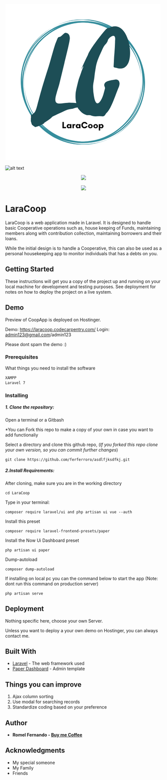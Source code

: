 ![alt text](https://github.com/ferferroro/LaraCoop/blob/master/public/paper/img/LaraCoop.png?raw=true)

![alt text](/public/img/LaraCoop.png)

<p align="center"><a href="https://github.com/ferferroro/LaraCoop" target="_blank"><img src="https://raw.githubusercontent.com/laravel/art/master/logo-lockup/5%20SVG/2%20CMYK/1%20Full%20Color/laravel-logolockup-cmyk-red.svg" width="400"></a></p>

<p align="center"><a href="https://github.com/ferferroro/LaraCoop" target="_blank"><img src="![alt text](/public/img/LaraCoop.png)" width="400"></a></p>

# LaraCoop

LaraCoop is a web application made in Laravel. It is designed to handle basic Cooperative operations such as, house keeping of Funds, maintaining members along with contribution collection, maintaining borrowers and their loans.

While the initial design is to handle a Cooperative, this can also be used as a personal housekeeping app to monitor individuals that has a debts on you.

## Getting Started

These instructions will get you a copy of the project up and running on your local machine for development and testing purposes. See deployment for notes on how to deploy the project on a live system.

## Demo

Preview of CoopApp is deployed on Hostinger.

Demo: https://laracoop.codecarpentry.com/ Login: admin123@gmail.com/admin123

Please dont spam the demo :)

### Prerequisites

What things you need to install the software

```
XAMPP
Laravel 7
```

### Installing

##### 1. Clone the repository:

Open a terminal or a Gitbash

*You can Fork this repo to make a copy of your own in case you want to add functionaliy

Select a directory and clone this github repo, (*If you forked this repo clone your own version, so you can commit further changes*)

```
git clone https://github.com/ferferroro/asdlfjksdfkj.git
```


##### 2.Install Requirements:

After cloning, make sure you are in the working directory

```
cd LaraCoop
```

Type in your terminal:

```
composer require laravel/ui and php artisan ui vue --auth
```

Install this preset
```
composer require laravel-frontend-presets/paper
```

Install the Now Ui Dashboard preset
```
php artisan ui paper
```

Dump-autoload
```
composer dump-autoload
```

If installing on local pc you can the command below to start the app (Note: dont run this command on production server)
```
php artisan serve
```

## Deployment

Nothing specific here, choose your own Server.

Unless you want to deploy a your own demo on Hostinger, you can always contact me.

## Built With

* [Laravel](https://laravel.com/docs/7.x) - The web framework used
* [Paper Dashboard](https://www.creative-tim.com/live/paper-dashboard-laravel) - Admin template

## Things you can improve

1. Ajax column sorting
2. Use modal for searching records
3. Standardize coding based on your preference

## Author

* **Romel Fernando - [Buy me Coffee](https://www.paypal.com/paypalme2/ferferroro)**

## Acknowledgments

* My special someone
* My Family
* Friends

